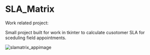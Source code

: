 # SLA_Matrix

Work related project:

Small project built for work in tkinter to calculate cusotomer SLA for sceduling field appointments.


![slamatrix_appimage](https://user-images.githubusercontent.com/55652506/234572333-b6e1e5ba-11e7-4e56-9a67-7d8b56237946.jpg)
